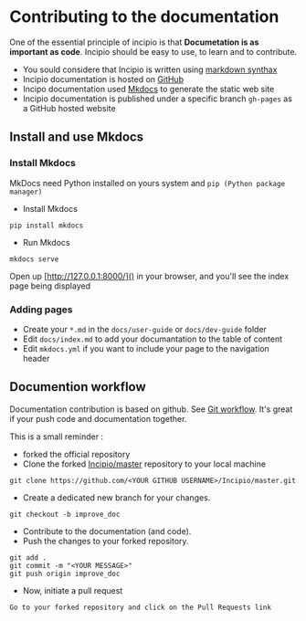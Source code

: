 # Contributing to the documentation

One of the essential principle of incipio is that __Documetation is as important as code__. Incipio should be easy to use, to learn and to contribute.

* You sould considere that Incipio is written using [markdown synthax](https://confluence.atlassian.com/stash/markdown-syntax-guide-312740094.html)
* Incipio documentation is hosted on [GitHub](https://github.com/in6pio/Incipio/tree/master)
* Incipo documentation used [Mkdocs](http://www.mkdocs.org/) to generate the static web site
* Incipio documentation is published under a specific branch ``gh-pages`` as a GitHub hosted website


## Install and use Mkdocs

### Install Mkdocs

MkDocs need Python installed on yours system and ``pip (Python package manager)`` 

* Install Mkdocs
```
pip install mkdocs
```

* Run Mkdocs
```
mkdocs serve
```

Open up [http://127.0.0.1:8000/]() in your browser, and you'll see the index page being displayed

### Adding pages

* Create your ``*.md`` in the ``docs/user-guide`` or ``docs/dev-guide`` folder
* Edit ``docs/index.md`` to add your documantation to the table of content
* Edit ``mkdocs.yml`` if you want to include your page to the navigation header


## Documention workflow

Documentation contribution is based on github. See [Git workflow](git-workflow.md).
It's great if your push code and documentation together.

This is a small reminder :

* forked the official repository
* Clone the forked [Incipio/master](https://github.com/in6pio/Incipio/tree/master) repository to your local machine 
```
git clone https://github.com/<YOUR GITHUB USERNAME>/Incipio/master.git
```
* Create a dedicated new branch for your changes.
````
git checkout -b improve_doc
````
* Contribute to the documentation (and code).
* Push the changes to your forked repository.
````
git add .
git commit -m "<YOUR MESSAGE>"
git push origin improve_doc
````
* Now, initiate a pull request
````
Go to your forked repository and click on the Pull Requests link
````